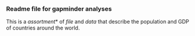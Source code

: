 ### Readme file for gapminder analyses

This is a *assortment** of *file* and *data* that describe the population and GDP 
of countries around the world.
